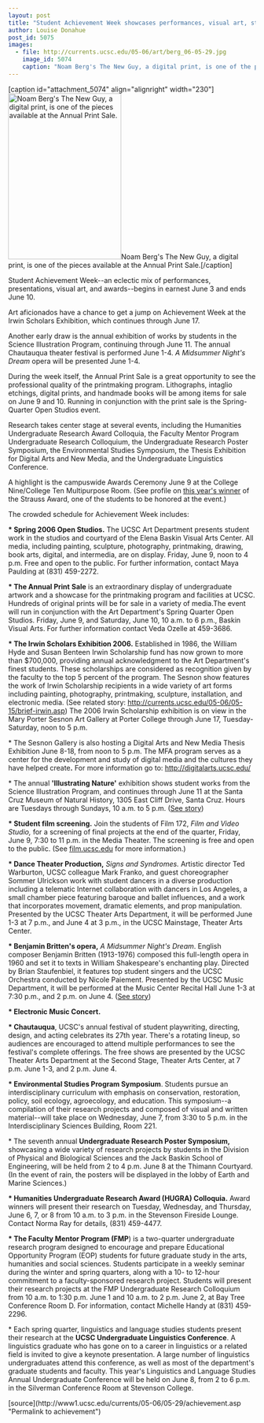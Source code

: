 ```yaml
---
layout: post
title: "Student Achievement Week showcases performances, visual art, student awards"
author: Louise Donahue
post_id: 5075
images:
  - file: http://currents.ucsc.edu/05-06/art/berg_06-05-29.jpg
    image_id: 5074
    caption: "Noam Berg's The New Guy, a digital print, is one of the pieces available at the Annual Print Sale."
---
```


[caption id="attachment_5074" align="alignright" width="230"]<a href="http://localhost/mysite/wp-content/uploads/2006/05/berg_06-05-29.jpg"><img class="size-full wp-image-5074" src="http://localhost/mysite/wp-content/uploads/2006/05/berg_06-05-29.jpg" alt="Noam Berg's The New Guy, a digital print, is one of the pieces available at the Annual Print Sale." width="230" height="337" /></a>Noam Berg's The New Guy, a digital print, is one of the pieces available at the Annual Print Sale.[/caption]
<a name="content" id="content"></a>
<p>
  Student Achievement Week--an eclectic mix of performances, presentations, visual art, and awards--begins in earnest June 3 and ends June 10.
</p>
<p>
  Art aficionados have a chance to get a jump on Achievement Week at the Irwin Scholars Exhibition, which continues through June 17.
</p>
<p>
  Another early draw is the annual exhibition of works by students in the Science Illustration Program, continuing through June 11. The annual Chautauqua theater festival is performed June 1-4. <i>A Midsummer Night's Dream</i> opera will be presented June 1-4.
</p>
<p>
  During the week itself, the Annual Print Sale is a great opportunity to see the professional quality of the printmaking program. Lithographs, intaglio etchings, digital prints, and handmade books will be among items for sale on June 9 and 10. Running in conjunction with the print sale is the Spring-Quarter Open Studios event.
</p>
<p>
  Research takes center stage at several events, including the Humanities Undergraduate Research Award Colloquia, the Faculty Mentor Program Undergraduate Research Colloquium, the Undergraduate Research Poster Symposium, the Environmental Studies Symposium, the Thesis Exhibition for Digital Arts and New Media, and the Undergraduate Linguistics Conference.
</p>
<p>
  A highlight is the campuswide Awards Ceremony June 9 at the College Nine/College Ten Multipurpose Room. (See profile on <a href="http://currents.ucsc.edu/05-06/05-29/mishra.asp">this year's winner</a> of the Strauss Award, one of the students to be honored at the event.)
</p>
<p>
  The crowded schedule for Achievement Week includes:
</p>
<p>
  <strong>* Spring 2006 Open Studios.</strong> The UCSC Art Department presents student work in the studios and courtyard of the Elena Baskin Visual Arts Center. All media, including painting, sculpture, photography, printmaking, drawing, book arts, digital, and intermedia, are on display. Friday, June 9, noon to 4 p.m. Free and open to the public. For further information, contact Maya Paulding at (831) 459-2272.
</p>
<p>
  <strong>* The Annual Print</strong> <strong>Sale</strong> is an extraordinary display of undergraduate artwork and a showcase for the printmaking program and facilities at UCSC. Hundreds of original prints will be for sale in a variety of media.The event will run in conjunction with the Art Department's Spring Quarter Open Studios. Friday, June 9, and Saturday, June 10, 10 a.m. to 6 p.m., Baskin Visual Arts. For further information contact Veda Ozelle at 459-3686.
</p>
<p>
  <strong>* The Irwin Scholars Exhibition 2006.</strong> Established in 1986, the William Hyde and Susan Benteen Irwin Scholarship fund has now grown to more than $700,000, providing annual acknowledgment to the Art Department's finest students. These scholarships are considered as recognition given by the faculty to the top 5 percent of the program. The Sesnon show features the work of Irwin Scholarship recipients in a wide variety of art forms including painting, photography, printmaking, sculpture, installation, and electronic media. (See related story: <a href="http://currents.ucsc.edu/05-06/05-15/brief-irwin.asp">http://currents.ucsc.edu/05-06/05-15/brief-irwin.asp</a>) The 2006 Irwin Scholarship exhibition is on view in the Mary Porter Sesnon Art Gallery at Porter College through June 17, Tuesday-Saturday, noon to 5 p.m.
</p>
<p>
  * The Sesnon Gallery is also hosting a Digital Arts and New Media Thesis Exhibition June 8-18, from noon to 5 p.m. The MFA program serves as a center for the development and study of digital media and the cultures they have helped create<strong>.</strong> For more information go to: <a href="http://digitalarts.ucsc.edu/">http://digitalarts.ucsc.edu/</a>
</p>
<p>
  * The annual <strong>'Illustrating Nature'</strong> exhibition shows student works from the Science Illustration Program, and continues through June 11 at the Santa Cruz Museum of Natural History, 1305 East Cliff Drive, Santa Cruz. Hours are Tuesdays through Sundays, 10 a.m. to 5 p.m. (<a href="http://currents.ucsc.edu/05-06/05-29/brief-nature.asp">See story</a>)
</p>
<p>
  <strong>* Student film screening.</strong> Join the students of Film 172, <i>Film and Video Studio,</i> for a screening of final projects at the end of the quarter, Friday, June 9, 7:30 to 11 p.m. in the Media Theater. The screening is free and open to the public. (See <a href="http://film.ucsc.edu">film.ucsc.edu</a> for more information.)
</p>
<p>
  <strong>* Dance Theater Production,</strong> <i>Signs and Syndromes.</i> Artistic director Ted Warburton, UCSC colleague Mark Franko, and guest choreographer Sommer Ulrickson work with student dancers in a diverse production including a telematic Internet collaboration with dancers in Los Angeles, a small chamber piece featuring baroque and ballet influences, and a work that incorporates movement, dramatic elements, and prop manipulation. Presented by the UCSC Theater Arts Department, it will be performed June 1-3 at 7 p.m., and June 4 at 3 p.m., in the UCSC Mainstage, Theater Arts Center.
</p>
<p>
  <strong>* Benjamin Britten's opera,</strong> <i>A Midsummer Night's Dream</i>. English composer Benjamin Britten (1913-1976) composed this full-length opera in 1960 and set it to texts in William Shakespeare's enchanting play. Directed by Brian Staufenbiel, it features top student singers and the UCSC Orchestra conducted by Nicole Paiement. Presented by the UCSC Music Department, it will be performed at the Music Center Recital Hall June 1-3 at 7:30 p.m., and 2 p.m. on June 4. (<a href="http://currents.ucsc.edu/05-06/05-29/brief-dream.asp">See story</a>)
</p><strong>* Electronic Music Concert.</strong>
<p>
  <strong>* Chautauqua</strong>, UCSC's annual festival of student playwriting, directing, design, and acting celebrates its 27th year. There's a rotating lineup, so audiences are encouraged to attend multiple performances to see the festival's complete offerings. The free shows are presented by the UCSC Theater Arts Department at the Second Stage, Theater Arts Center, at 7 p.m. June 1-3, and 2 p.m. June 4.
</p>
<p>
  <strong>* Environmental Studies Program Symposium</strong>. Students pursue an interdisciplinary curriculum with emphasis on conservation, restoration, policy, soil ecology, agroecology, and education. This symposium--a compilation of their research projects and composed of visual and written material--will take place on Wednesday, June 7, from 3:30 to 5 p.m. in the Interdisciplinary Sciences Building, Room 221.
</p>
<p>
  * The seventh annual <strong>Undergraduate Research Poster Symposium,</strong> showcasing a wide variety of research projects by students in the Division of Physical and Biological Sciences and the Jack Baskin School of Engineering, will be held from 2 to 4 p.m. June 8 at the Thimann Courtyard. (In the event of rain, the posters will be displayed in the lobby of Earth and Marine Sciences.)
</p>
<p>
  <strong>* Humanities Undergraduate Research Award (HUGRA) Colloquia.</strong> Award winners will present their research on Tuesday, Wednesday, and Thursday, June 6, 7, or 8 from 10 a.m. to 3 p.m. in the Stevenson Fireside Lounge. Contact Norma Ray for details, (831) 459-4477.
</p>
<p>
  <strong>* The Faculty Mentor Program (FMP</strong>) is a two-quarter undergraduate research program designed to encourage and prepare Educational Opportunity Program (EOP) students for future graduate study in the arts, humanities and social sciences. Students participate in a weekly seminar during the winter and spring quarters, along with a 10- to 12-hour commitment to a faculty-sponsored research project. Students will present their research projects at the FMP Undergraduate Research Colloquium from 10 a.m. to 1:30 p.m. June 1 and 10 a.m. to 2 p.m. June 2, at Bay Tree Conference Room D. For information, contact Michelle Handy at (831) 459-2296.
</p>
<p>
  * Each spring quarter, linguistics and language studies students present their research at the <strong>UCSC Undergraduate Linguistics Conference</strong>. A linguistics graduate who has gone on to a career in linguistics or a related field is invited to give a keynote presentation. A large number of linguistics undergraduates attend this conference, as well as most of the department's graduate students and faculty. This year's Linguistics and Language Studies Annual Undergraduate Conference will be held on June 8, from 2 to 6 p.m. in the Silverman Conference Room at Stevenson College.
</p>
[source](http://www1.ucsc.edu/currents/05-06/05-29/achievement.asp "Permalink to achievement")
